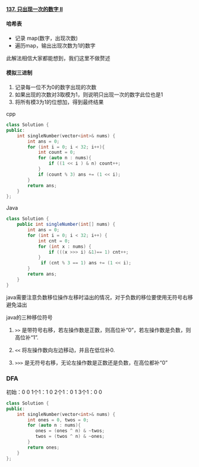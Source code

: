 #### [137. 只出现一次的数字 II](https://leetcode.cn/problems/single-number-ii/)



#### **哈希表**

- 记录 map(数字，出现次数)
- 遍历map，输出出现次数为1的数字

此解法相信大家都能想到，我们这里不做赘述

#### 模拟三进制

1. 记录每一位不为0的数字出现的次数
2. 如果出现的次数对3取模为1，则说明只出现一次的数字此位也是1
3. 将所有模3为1的位想加，得到最终结果



cpp

```cpp
class Solution {
public:
    int singleNumber(vector<int>& nums) {
        int ans = 0;
        for (int i = 0; i < 32; i++){
            int count = 0;
            for (auto n : nums){
                if ((1 << i ) & n) count++;
            }
            if (count % 3) ans += (1 << i);
        }
        return ans;
    }
};
```

Java

```java
class Solution {
    public int singleNumber(int[] nums) {
        int ans = 0;
        for (int i = 0; i < 32; i++) {
            int cnt = 0;
            for (int x : nums) {
                if (((x >>> i) &1)== 1) cnt++;
            }
             if (cnt % 3 == 1) ans += (1 << i);
        }
        return ans;
    }
}
```

java需要注意负数移位操作左移时溢出的情况，对于负数的移位要使用无符号右移避免溢出

java的三种移位符号

1. `>>` 是带符号右移，若左操作数是正数，则高位补“0”，若左操作数是负数，则高位补“1”.

2. `<<` 将左操作数向左边移动，并且在低位补0.

3. `>>>` 是无符号右移，无论左操作数是正数还是负数，在高位都补“0”



### DFA

初始：0 0
1个1：1 0
2个1：0 1
3个1：0 0

```cpp
class Solution {
public:
    int singleNumber(vector<int>& nums) {
        int ones = 0, twos = 0;
        for (auto n : nums){
           ones = (ones ^ n) & ~twos;
           twos = (twos ^ n) & ~ones;
        }
        return ones;
    }
};
```

